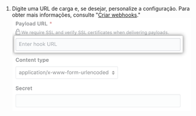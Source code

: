 1. Digite uma URL de carga e, se desejar, personalize a configuração. Para obter mais informações, consulte "[Criar webhooks](/webhooks/creating/#creating-webhooks)." ![Campos para URL da carga e outras opções de personalização](/assets/images/help/sponsors/webhook-payload-url.png)
